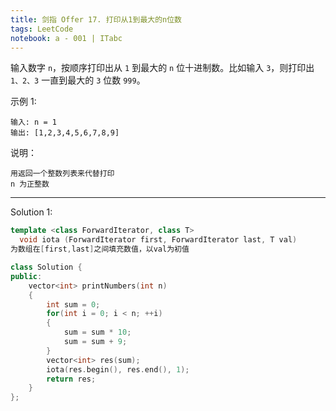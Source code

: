 ```yaml
---
title: 剑指 Offer 17. 打印从1到最大的n位数
tags: LeetCode
notebook: a - 001 | ITabc
---
```


输入数字 `n`，按顺序打印出从 `1` 到最大的 `n` 位十进制数。比如输入 `3`，则打印出 `1、2、3` 一直到最大的 `3` 位数 `999`。

示例 1:
```
输入: n = 1
输出: [1,2,3,4,5,6,7,8,9]
```

说明：
```
用返回一个整数列表来代替打印
n 为正整数
```

---

Solution 1:
```cpp
template <class ForwardIterator, class T>
  void iota (ForwardIterator first, ForwardIterator last, T val)
为数组在[first,last]之间填充数值，以val为初值
```
```cpp
class Solution {
public:
    vector<int> printNumbers(int n) 
    {
        int sum = 0;
        for(int i = 0; i < n; ++i)
        {
            sum = sum * 10;
            sum = sum + 9;
        }
        vector<int> res(sum);
        iota(res.begin(), res.end(), 1);
        return res;
    }
};
```